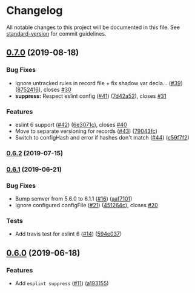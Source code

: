 # Changelog

All notable changes to this project will be documented in this file. See [standard-version](https://github.com/conventional-changelog/standard-version) for commit guidelines.

## [0.7.0](https://github.com/hjylewis/esplint/compare/v0.6.2...v0.7.0) (2019-08-18)


### Bug Fixes

* Ignore untracked rules in record file + fix shadow var decla… ([#39](https://github.com/hjylewis/esplint/issues/39)) ([8752416](https://github.com/hjylewis/esplint/commit/8752416)), closes [#30](https://github.com/hjylewis/esplint/issues/30)
* **suppress:** Respect eslint config ([#41](https://github.com/hjylewis/esplint/issues/41)) ([7d42a52](https://github.com/hjylewis/esplint/commit/7d42a52)), closes [#31](https://github.com/hjylewis/esplint/issues/31)


### Features

* eslint 6 support ([#42](https://github.com/hjylewis/esplint/issues/42)) ([6e3071c](https://github.com/hjylewis/esplint/commit/6e3071c)), closes [#40](https://github.com/hjylewis/esplint/issues/40)
* Move to separate versioning for records ([#43](https://github.com/hjylewis/esplint/issues/43)) ([79043fc](https://github.com/hjylewis/esplint/commit/79043fc))
* Switch to configHash and error if hashes don't match ([#44](https://github.com/hjylewis/esplint/issues/44)) ([c59f7f2](https://github.com/hjylewis/esplint/commit/c59f7f2))

### [0.6.2](https://github.com/hjylewis/esplint/compare/v0.6.1...v0.6.2) (2019-07-15)



### [0.6.1](https://github.com/hjylewis/esplint/compare/v0.6.0...v0.6.1) (2019-06-21)

### Bug Fixes

- Bump semver from 5.6.0 to 6.1.1 ([#16](https://github.com/hjylewis/esplint/issues/16)) ([aaf7101](https://github.com/hjylewis/esplint/commit/aaf7101))
- Ignore configured configFile ([#21](https://github.com/hjylewis/esplint/issues/21)) ([451264c](https://github.com/hjylewis/esplint/commit/451264c)), closes [#20](https://github.com/hjylewis/esplint/issues/20)

### Tests

- Add travis test for eslint 6 ([#14](https://github.com/hjylewis/esplint/issues/14)) ([594e037](https://github.com/hjylewis/esplint/commit/594e037))

## [0.6.0](https://github.com/hjylewis/esplint/compare/v0.5.1...v0.6.0) (2019-06-18)

### Features

- Add `esplint suppress` ([#11](https://github.com/hjylewis/esplint/issues/11)) ([a193155](https://github.com/hjylewis/esplint/commit/a193155))
